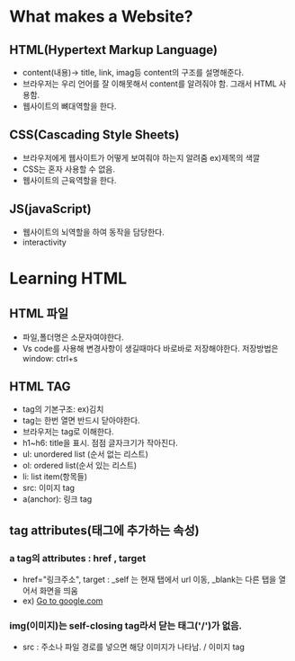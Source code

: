 # What makes a Website?
## HTML(Hypertext Markup Language)
- content(내용)-> title, link, imag등 content의 구조를 설명해준다.
- 브라우저는 우리 언어를 잘 이해못해서 content를 알려줘야 함. 그래서 HTML 사용함.
- 웹사이트의 뼈대역할을 한다.

## CSS(Cascading Style Sheets)
- 브라우저에게 웹사이트가 어떻게 보여줘야 하는지 알려줌  ex)제목의 색깔
- CSS는 혼자 사용할 수 없음.
- 웹사이트의 근육역할을 한다.

## JS(javaScript)
- 웹사이트의 뇌역할을 하여 동작을 담당한다.
- interactivity

# Learning HTML
## HTML 파일
- 파일,폴더명은 소문자여야한다.
- Vs code를 사용해 변경사항이 생길때마다 바로바로 저장해야한다. 저장방법은 window: ctrl+s

## HTML TAG
- tag의 기본구조: ex)<food>김치</foord>
- tag는 한번 열면 반드시 닫아야한다. 
- 브라우저는 tag로 이해한다.
- h1~h6: title을 표시. 점점 글자크기가 작아진다.
- ul: unordered list (순서 없는 리스트)
- ol: ordered list(순서 있는 리스트)
- li: list item(항목들)
- src: 이미지 tag
- a(anchor): 링크 tag 

## tag attributes(태그에 추가하는 속성)
### a tag의 attributes : href , target
- href="링크주소", target : _self 는 현재 탭에서 url 이동, _blank는 다른 탭을 열어서 화면을 띄움
- ex) <a href="http://google.com" target="_blank">Go to google.com</a>
### img(이미지)는 self-closing tag라서 닫는 태그('/')가 없음. 
- src : 주소나 파일 경로를 넣으면 해당 이미지가 나타남. / 이미지 tag

